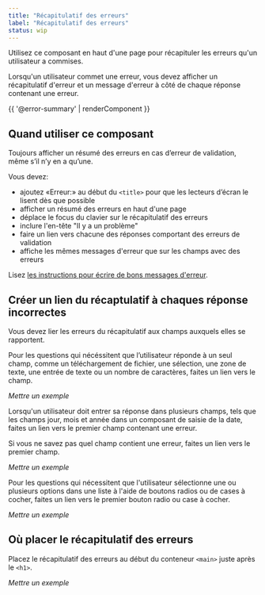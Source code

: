 ```yaml
---
title: "Récapitulatif des erreurs"
label: "Récapitulatif des erreurs"
status: wip
---
```


Utilisez ce composant en haut d'une page pour récapituler les erreurs qu'un
utilisateur a commises.

Lorsqu'un utilisateur commet une erreur, vous devez afficher un récapitulatif
d'erreur et un message d'erreur à côté de chaque réponse contenant une erreur.

{{ '@error-summary' | renderComponent }}

## Quand utiliser ce composant

Toujours afficher un résumé des erreurs en cas d’erreur de validation, même s’il
n’y en a qu’une.

Vous devez:

- ajoutez «Erreur:» au début du `<title>` pour que les lecteurs d’écran le
  lisent dès que possible
- afficher un résumé des erreurs en haut d'une page
- déplace le focus du clavier sur le récapitulatif des erreurs
- inclure l'en-tête "Il y a un problème"
- faire un lien vers chacune des réponses comportant des erreurs de validation
- affiche les mêmes messages d'erreur que sur les champs avec des erreurs

Lisez [les instructions pour écrire de bons messages
d'erreur](../error-message/).

## Créer un lien du récaptulatif à chaques réponse incorrectes

Vous devez lier les erreurs du récapitulatif aux champs auxquels elles
se rapportent.

Pour les questions qui nécéssitent que l’utilisateur réponde à un seul
champ, comme un téléchargement de fichier, une sélection, une zone de texte, une
entrée de texte ou un nombre de caractères, faites un lien vers le champ.

*Mettre un exemple*

Lorsqu'un utilisateur doit entrer sa réponse dans plusieurs champs, tels que les
champs jour, mois et année dans un composant de saisie de la date, faites un
lien vers le premier champ contenant une erreur.

Si vous ne savez pas quel champ contient une erreur, faites un lien vers le
premier champ.

*Mettre un exemple*

Pour les questions qui nécessitent que l'utilisateur sélectionne une ou
plusieurs options dans une liste à l'aide de boutons radios ou de cases à
cocher, faites un lien vers le premier bouton radio ou case à cocher.

*Mettre un exemple*

## Où placer le récapitulatif des erreurs

Placez le récapitulatif des erreurs au début du conteneur `<main>` juste après
le `<h1>`.

*Mettre un exemple*


